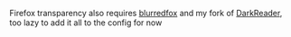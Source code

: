 Firefox transparency also requires [blurredfox](https://github.com/manilarome/blurredfox) and my fork of [DarkReader](https://github.com/pavlukivan/darkreader), too lazy to add it all to the config for now

